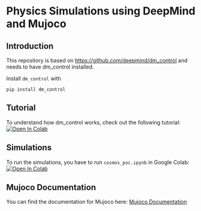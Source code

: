 # Physics Simulations using DeepMind and Mujoco

## Introduction

This repository is based on https://github.com/deepmind/dm_control and needs to have dm_control installed.

Install `dm_control` with

```
pip install dm_control
```

## Tutorial

To understand how dm_control works, check out the following tutorial: [![Open In Colab](https://colab.research.google.com/assets/colab-badge.svg)](https://colab.research.google.com/github/deepmind/dm_control/blob/main/tutorial.ipynb)

## Simulations

To run the simulations, you have to run `cosmos_poc.ipynb` in Google Colab: [![Open In Colab](https://colab.research.google.com/assets/colab-badge.svg)](https://colab.research.google.com/drive/1IKrOWXpYV6PP24obAUQTotdCs5ci0gVn?usp=sharing)

## Mujoco Documentation

You can find the documentation for Mujoco here: [Mujoco Documentation](https://mujoco.readthedocs.io/en/latest/overview.html)
